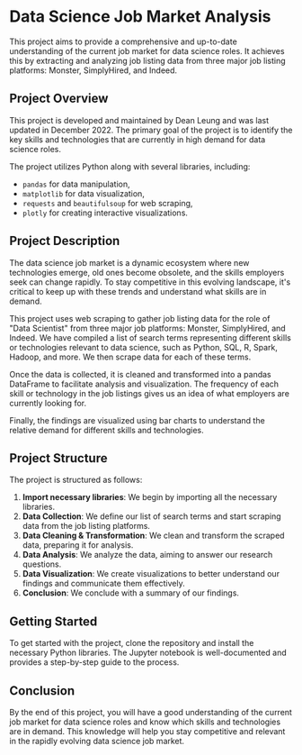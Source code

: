 # Data Science Job Market Analysis

This project aims to provide a comprehensive and up-to-date understanding of the current job market for data science roles. It achieves this by extracting and analyzing job listing data from three major job listing platforms: Monster, SimplyHired, and Indeed.

## Project Overview

This project is developed and maintained by Dean Leung and was last updated in December 2022. The primary goal of the project is to identify the key skills and technologies that are currently in high demand for data science roles.

The project utilizes Python along with several libraries, including:

- `pandas` for data manipulation,
- `matplotlib` for data visualization,
- `requests` and `beautifulsoup` for web scraping,
- `plotly` for creating interactive visualizations.

## Project Description

The data science job market is a dynamic ecosystem where new technologies emerge, old ones become obsolete, and the skills employers seek can change rapidly. To stay competitive in this evolving landscape, it's critical to keep up with these trends and understand what skills are in demand.

This project uses web scraping to gather job listing data for the role of "Data Scientist" from three major job platforms: Monster, SimplyHired, and Indeed. We have compiled a list of search terms representing different skills or technologies relevant to data science, such as Python, SQL, R, Spark, Hadoop, and more. We then scrape data for each of these terms.

Once the data is collected, it is cleaned and transformed into a pandas DataFrame to facilitate analysis and visualization. The frequency of each skill or technology in the job listings gives us an idea of what employers are currently looking for.

Finally, the findings are visualized using bar charts to understand the relative demand for different skills and technologies.

## Project Structure

The project is structured as follows:

1. **Import necessary libraries**: We begin by importing all the necessary libraries.
2. **Data Collection**: We define our list of search terms and start scraping data from the job listing platforms.
3. **Data Cleaning & Transformation**: We clean and transform the scraped data, preparing it for analysis.
4. **Data Analysis**: We analyze the data, aiming to answer our research questions.
5. **Data Visualization**: We create visualizations to better understand our findings and communicate them effectively.
6. **Conclusion**: We conclude with a summary of our findings.

## Getting Started

To get started with the project, clone the repository and install the necessary Python libraries. The Jupyter notebook is well-documented and provides a step-by-step guide to the process.

## Conclusion

By the end of this project, you will have a good understanding of the current job market for data science roles and know which skills and technologies are in demand. This knowledge will help you stay competitive and relevant in the rapidly evolving data science job market.
